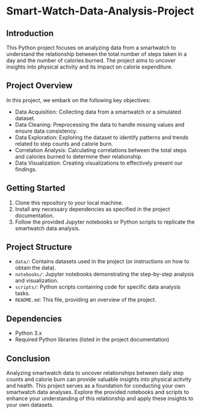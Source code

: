 # Smart-Watch-Data-Analysis-Project

## Introduction
This Python project focuses on analyzing data from a smartwatch to understand the relationship between the total number of steps taken in a day and the number of calories burned. The project aims to uncover insights into physical activity and its impact on calorie expenditure.

## Project Overview
In this project, we embark on the following key objectives:

- Data Acquisition: Collecting data from a smartwatch or a simulated dataset.
- Data Cleaning: Preprocessing the data to handle missing values and ensure data consistency.
- Data Exploration: Exploring the dataset to identify patterns and trends related to step counts and calorie burn.
- Correlation Analysis: Calculating correlations between the total steps and calories burned to determine their relationship.
- Data Visualization: Creating visualizations to effectively present our findings.

## Getting Started
1. Clone this repository to your local machine.
2. Install any necessary dependencies as specified in the project documentation.
3. Follow the provided Jupyter notebooks or Python scripts to replicate the smartwatch data analysis.

## Project Structure
- `data/`: Contains datasets used in the project (or instructions on how to obtain the data).
- `notebooks/`: Jupyter notebooks demonstrating the step-by-step analysis and visualization.
- `scripts/`: Python scripts containing code for specific data analysis tasks.
- `README.md`: This file, providing an overview of the project.

## Dependencies
- Python 3.x
- Required Python libraries (listed in the project documentation)

## Conclusion
Analyzing smartwatch data to uncover relationships between daily step counts and calorie burn can provide valuable insights into physical activity and health. This project serves as a foundation for conducting your own smartwatch data analyses. Explore the provided notebooks and scripts to enhance your understanding of this relationship and apply these insights to your own datasets.
